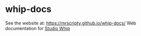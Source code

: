 # whip-docs

See the website at: https://mrscripty.github.io/whip-docs/
Web documentation for [Studio Whip](https://github.com/MrScripty/Studio-Whip)
